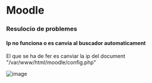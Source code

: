 
# Moodle

### Resulocio de problemes

#### Ip no funciona o es canvia al buscador automaticament

El que se ha de fer es canviar la ip del document "/var/www/html/moodle/config.php"

![image](https://user-images.githubusercontent.com/114423396/207105819-fc9e20dc-7b58-425e-8e24-04039f5e29bb.png)

